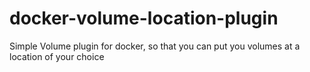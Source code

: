 # docker-volume-location-plugin
Simple Volume plugin for docker, so that you can put you volumes at a location of your choice
